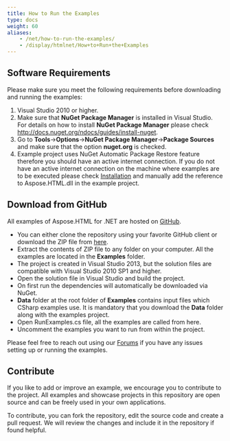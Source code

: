 ```yaml
---
title: How to Run the Examples
type: docs
weight: 60
aliases: 
    - /net/how-to-run-the-examples/
    - /display/htmlnet/How+to+Run+the+Examples
---
```


## **Software Requirements**
Please make sure you meet the following requirements before downloading and running the examples:

1. Visual Studio 2010 or higher.
1. Make sure that **NuGet Package Manager** is installed in Visual Studio. For details on how to install **NuGet Package Manager** please check <http://docs.nuget.org/ndocs/guides/install-nuget>.
1. Go to **Tools**->**Options**->**NuGet Package Manager**->**Package Sources** and make sure that the option **nuget.org** is checked.
1. Example project uses NuGet Automatic Package Restore feature therefore you should have an active internet connection. If you do not have an active internet connection on the machine where examples are to be executed please check [Installation](/html/net/installation/) and manually add the reference to Aspose.HTML.dll in the example project.
## **Download from GitHub**
All examples of Aspose.HTML for .NET are hosted on [GitHub](https://github.com/aspose-html/Aspose.HTML-for-.NET).

- You can either clone the repository using your favorite GitHub client or download the ZIP file from [here](https://github.com/aspose-html/Aspose.HTML-for-.NET/archive/master.zip).
- Extract the contents of ZIP file to any folder on your computer. All the examples are located in the **Examples** folder.
- The project is created in Visual Studio 2013, but the solution files are compatible with Visual Studio 2010 SP1 and higher.
- Open the solution file in Visual Studio and build the project.
- On first run the dependencies will automatically be downloaded via NuGet.
- **Data** folder at the root folder of **Examples** contains input files which CSharp examples use. It is mandatory that you download the **Data** folder along with the examples project.
- Open RunExamples.cs file, all the examples are called from here.
- Uncomment the examples you want to run from within the project.

Please feel free to reach out using our [Forums](https://forum.aspose.com/c/html) if you have any issues setting up or running the examples.
## **Contribute**
If you like to add or improve an example, we encourage you to contribute to the project. All examples and showcase projects in this repository are open source and can be freely used in your own applications.

To contribute, you can fork the repository, edit the source code and create a pull request. We will review the changes and include it in the repository if found helpful.
